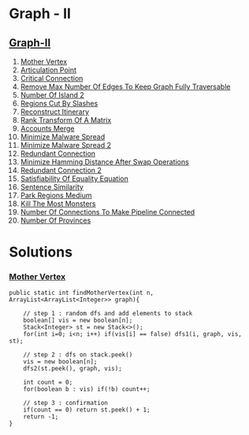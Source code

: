 # Graph - II

## [Graph-II](https://github.com/xahinds2/DataStructures/blob/main/05_graph_II.md)

1.  [Mother Vertex](#mother-vertex)
2.  [Articulation Point](url)
3.  [Critical Connection](url)
4.  [Remove Max Number Of Edges To Keep Graph Fully Traversable](url)
5.  [Number Of Island 2](url)
6.  [Regions Cut By Slashes](url)
7.  [Reconstruct Itinerary](url)
8.  [Rank Transform Of A Matrix](url)
9.  [Accounts Merge](url)
10.  [Minimize Malware Spread](url)
11.  [Minimize Malware Spread 2](url)
12.  [Redundant Connection](url)
13.  [Minimize Hamming Distance After Swap Operations](url)
14.  [Redundant Connection 2](url)
15.  [Satisfiability Of Equality Equation](url)
16.  [Sentence Similarity](url)
17.  [Park Regions Medium](url)
18.  [Kill The Most Monsters](url)
19.  [Number Of Connections To Make Pipeline Connected](url)
20.  [Number Of Provinces](url)

# Solutions

### [Mother Vertex](https://www.pepcoding.com/resources/data-structures-and-algorithms-in-java-levelup/graphs/mother-vertex-official/ojquestion)

    public static int findMotherVertex(int n, ArrayList<ArrayList<Integer>> graph){
        
        // step 1 : random dfs and add elements to stack
        boolean[] vis = new boolean[n];
        Stack<Integer> st = new Stack<>();
        for(int i=0; i<n; i++) if(vis[i] == false) dfs1(i, graph, vis, st);
        
        // step 2 : dfs on stack.peek()
        vis = new boolean[n];
        dfs2(st.peek(), graph, vis);
        
        int count = 0;
        for(boolean b : vis) if(!b) count++;
        
        // step 3 : confirmation
        if(count == 0) return st.peek() + 1;
        return -1;
    }
